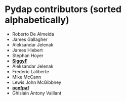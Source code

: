 Pydap contributors (sorted alphabetically)
==========================================

* Roberto De Almeida
* James Gallagher
* Aleksandar Jelenak
* James Hiebert
* Stephan Hoyer
* **[SiggyF](https://github.com/SiggyF)**
* Aleksandar Jelenak
* Frederic Laliberte
* Mike McCann
* Lewis John McGibbney
* **[ocefpaf](https://github.com/ocefpaf)**
* Ghislain Antony Vaillant

